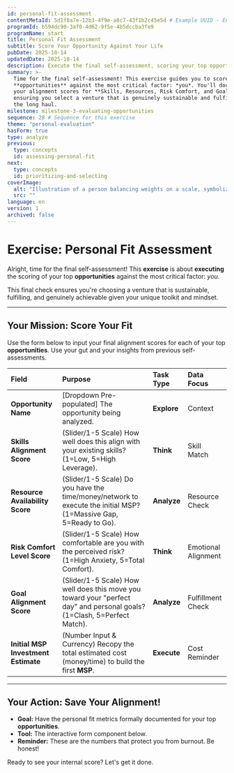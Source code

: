 ```yaml
---
id: personal-fit-assessment
contentMetaId: 5d1f8a7e-12b3-4f9e-a8c7-43f1b2c45e5d # Example UUID - Ensure uniqueness
programId: b594dc90-3af0-4d62-9f5e-4b5dccba3fe9
programName: start
title: Personal Fit Assessment
subtitle: Score Your Opportunity Against Your Life
pubDate: 2025-10-14
updatedDate: 2025-10-14
description: Execute the final self-assessment, scoring your top opportunities against your personal skills, resources, risk tolerance, and long-term goals.
summary: >-
  Time for the final self-assessment! This exercise guides you to score your top
  **opportunities** against the most critical factor: *you*. You'll document
  your alignment scores for **Skills, Resources, Risk Comfort, and Goals**,
  ensuring you select a venture that is genuinely sustainable and fulfilling for
  the long haul.
milestone: milestone-3-evaluating-opportunities
sequence: 28 # Sequence for this exercise
theme: "personal-evaluation"
hasForm: true
type: analyze
previous:
  type: concepts
  id: assessing-personal-fit
next:
  type: concepts
  id: prioritizing-and-selecting
coverImage:
  alt: "Illustration of a person balancing weights on a scale, symbolizing balancing personal skills and risk with opportunity potential."
  src: ""
language: en
version: 1
archived: false
---
```


# Exercise: Personal Fit Assessment

Alright, time for the final self-assessment! This **exercise** is about **executing** the scoring of your top **opportunities** against the most critical factor: *you*.

This final check ensures you're choosing a venture that is sustainable, fulfilling, and genuinely achievable given your unique toolkit and mindset.

---

## Your Mission: Score Your Fit

Use the form below to input your final alignment scores for each of your top **opportunities**. Use your gut and your insights from previous self-assessments.

| Field                               | Purpose                                                      | Task Type   | Data Focus          |
| :---------------------------------- | :----------------------------------------------------------- | :---------- | :------------------ |
| **Opportunity Name**                | [Dropdown Pre-populated] The opportunity being analyzed.     | **Explore** | Context             |
| **Skills Alignment Score**          | (Slider/1-5 Scale) How well does this align with your existing skills? (1=Low, 5=High Leverage). | **Think**   | Skill Match         |
| **Resource Availability Score**     | (Slider/1-5 Scale) Do you have the time/money/network to execute the initial MSP? (1=Massive Gap, 5=Ready to Go). | **Analyze** | Resource Check      |
| **Risk Comfort Level Score**        | (Slider/1-5 Scale) How comfortable are you with the perceived risk? (1=High Anxiety, 5=Total Comfort). | **Think**   | Emotional Alignment |
| **Goal Alignment Score**            | (Slider/1-5 Scale) How well does this move you toward your "perfect day" and personal goals? (1=Clash, 5=Perfect Match). | **Analyze** | Fulfillment Check   |
| **Initial MSP Investment Estimate** | (Number Input & Currency) Recopy the total estimated cost (money/time) to build the first **MSP**. | **Execute** | Cost Reminder       |

---

## Your Action: Save Your Alignment!

* **Goal:** Have the personal fit metrics formally documented for your top **opportunities**.
* **Tool:** The interactive form component below.
* **Reminder:** These are the numbers that protect you from burnout. Be honest!

Ready to see your internal score? Let's get it done.